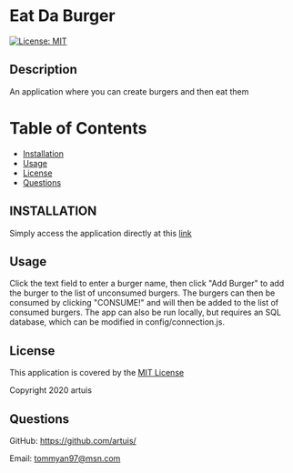 # Eat Da Burger
[![License: MIT](https://img.shields.io/badge/License-MIT-yellow.svg)](https://opensource.org/licenses/MIT)
## Description

An application where you can create burgers and then eat them

# Table of Contents

* [Installation](#installation)
* [Usage](#usage)
* [License](#license)
* [Questions](#questions)

## INSTALLATION

Simply access the application directly at this [link](https://protected-tundra-69894.herokuapp.com/)

## Usage

Click the text field to enter a burger name, then click "Add Burger" to add the burger to the list of unconsumed burgers. The burgers can then be consumed by clicking "CONSUME!" and will then be added to the list of consumed burgers. The app can also be run locally, but requires an SQL database, which can be modified in config/connection.js.

## License

This application is covered by the [MIT License](https://opensource.org/licenses/MIT)

Copyright 2020 artuis

## Questions

GitHub: https://github.com/artuis/

Email: tommyan97@msn.com